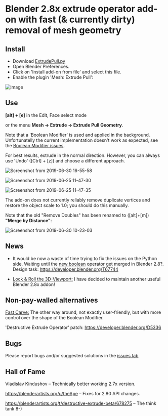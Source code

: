 # Blender 2.8x extrude operator add-on with fast (& currently dirty) removal of mesh geometry

## Install

* Download [ExtrudePull.py](https://raw.githubusercontent.com/capnm/B8ExtrudePull/master/ExtrudePull.py)
* Open Blender Preferences.
* Click on 'Install add-on from file' and select this file.
* Enable the plugin 'Mesh: Extrude Pull':

![image](https://user-images.githubusercontent.com/4047289/60091072-0fca5780-9744-11e9-967f-76c949d8f753.png)

## Use

**[alt] + [e]** in the Edit, Face select mode

or the menu **Mesh → Extrude → Extrude Pull Geometry**.

Note that a 'Boolean Modifier' is used and applied in the background. Unfortunatelly the current implementation doesn't work as expected, see the [Boolean Modifier issues](https://developer.blender.org/T47030).

For best results, extrude in the normal direction. However, you can always use 'Undo' ([Ctrl] + [z]) and choose a different approach.

![Screenshot from 2019-06-30 16-55-58](https://user-images.githubusercontent.com/4047289/60398425-113abc00-9b58-11e9-8276-dea44e8c2d21.png)  

![Screenshot from 2019-06-25 11-47-30](https://user-images.githubusercontent.com/4047289/60088611-3f2a9580-973f-11e9-8b1d-5fdb163c8170.png)  

![Screenshot from 2019-06-25 11-47-35](https://user-images.githubusercontent.com/4047289/60088624-45b90d00-973f-11e9-8555-2ded79cc74dd.png)  

The add-on does not currently reliably remove duplicate vertices and restore the object scale to 1.0; you should do this manually.

Note that the old "Remove Doubles" has been renamed to ([alt]+[m]) **"Merge by Distance"**:

![Screenshot from 2019-06-30 10-23-03](https://user-images.githubusercontent.com/4047289/60394273-02d1ad80-9b22-11e9-9358-06060fa418ba.png)


##  News

+ It would be now a waste of time trying to fix the issues on the Python side. Waiting until
the [new boolean](https://developer.blender.org/diffusion/B/history/newboolean/) operator get
merged in Blender 2.8?. Design task: https://developer.blender.org/T67744

+ [Lock & Roll the 3D-Viewport:](https://capnm.github.io/b8RollViewport/)  I have decided to maintain another useful Blender 2.8x addon!


## Non-pay-walled alternatives

[Fast Carve:](https://github.com/jayanam/fast-carve/tree/fast-carve-2-8) The other way around, not
exactly user-friendly, but with more control over the shape of the Boolean Modifier.

'Destructive Extrude Operator' patch: https://developer.blender.org/D5336

## Bugs

Please report bugs and/or suggested solutions in the [issues tab](https://github.com/capnm/B8ExtrudePull/issues)

## Hall of Fame

Vladislav Kindushov – Technically better working 2.7x version.

https://blenderartists.org/u/theApe – Fixes for 2.80 API changes.

https://blenderartists.org/t/destructive-extrude-beta/678275 – The think tank 8-)

